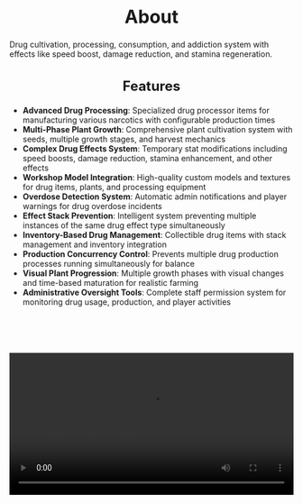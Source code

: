 <h1 style="text-align:center; font-size:2rem; font-weight:bold;">About</h1>

Drug cultivation, processing, consumption, and addiction system with effects like speed boost, damage reduction, and stamina regeneration.

<h2 style="text-align:center; font-size:1.5rem; font-weight:bold;">Features</h2>

- **Advanced Drug Processing**: Specialized drug processor items for manufacturing various narcotics with configurable production times
- **Multi-Phase Plant Growth**: Comprehensive plant cultivation system with seeds, multiple growth stages, and harvest mechanics
- **Complex Drug Effects System**: Temporary stat modifications including speed boosts, damage reduction, stamina enhancement, and other effects
- **Workshop Model Integration**: High-quality custom models and textures for drug items, plants, and processing equipment
- **Overdose Detection System**: Automatic admin notifications and player warnings for drug overdose incidents
- **Effect Stack Prevention**: Intelligent system preventing multiple instances of the same drug effect type simultaneously
- **Inventory-Based Drug Management**: Collectible drug items with stack management and inventory integration
- **Production Concurrency Control**: Prevents multiple drug production processes running simultaneously for balance
- **Visual Plant Progression**: Multiple growth phases with visual changes and time-based maturation for realistic farming
- **Administrative Oversight Tools**: Complete staff permission system for monitoring drug usage, production, and player activities

<br><br>

<p align="center">
  <video width="1200" style="max-width:100%; margin-bottom: 40px; margin-top: 20px;" controls>
    <source src="https://bleonheart.github.io/assets/Drugs.mp4" type="video/mp4">
    Your browser does not support the video tag.
  </video>
</p>

<br><br>
